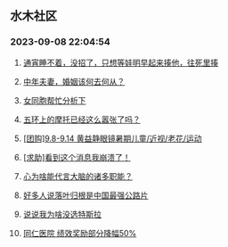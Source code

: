 ## 水木社区 
### 2023-09-08 22:04:54

1. [通宵睡不着，没招了，只想等娃明早起来揍他，往死里揍](https://www.mysmth.net/nForum/article/ChildEducation/2273608)

2. [中年夫妻，婚姻该何去何从？](https://www.mysmth.net/nForum/article/FamilyLife/1766391007)

3. [女同胞帮忙分析下](https://www.mysmth.net/nForum/article/Age/20303756)

4. [五环上的摩托已经这么嚣张了吗？](https://www.mysmth.net/nForum/article/AutoWorld/1944672931)

5. [[团购]9.8-9.14 黄益静眼镜暑期儿童/近视/老花/运动](https://www.mysmth.net/nForum/article/ADAgent_TG/1308573)

6. [[求助]看到这个消息我崩溃了！](https://www.mysmth.net/nForum/article/OurEstate/2883709)

7. [心为啥能代言大脑的诸多职能？](https://www.mysmth.net/nForum/article/Joke/4130822)

8. [好多人说落叶归根是中国最强公路片](https://www.mysmth.net/nForum/article/Movie/3540938)

9. [说说我为啥没选特斯拉](https://www.mysmth.net/nForum/article/GreenAuto/1365400)

10. [同仁医院 绩效奖励部分降幅50%](https://www.mysmth.net/nForum/article/WorkLife/3386068)

